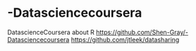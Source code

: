 # -Datasciencecoursera
DatascienceCoursera about R
https://github.com/Shen-Gray/-Datasciencecoursera
https://github.com/jtleek/datasharing
